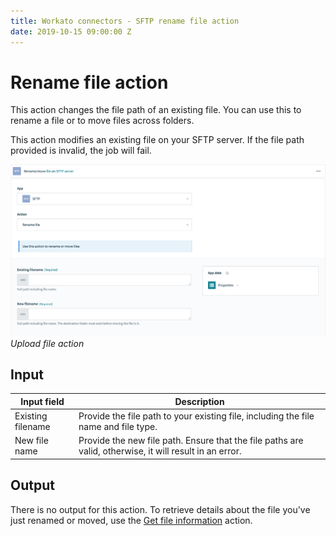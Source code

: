 ```yaml
---
title: Workato connectors - SFTP rename file action
date: 2019-10-15 09:00:00 Z
---
```


# Rename file action

This action changes the file path of an existing file. You can use this to rename a file or to move files across folders.

This action modifies an existing file on your SFTP server. If the file path provided is invalid, the job will fail.

![Upload file action](/assets/images/connectors/sftp/rename-file-action.png)
*Upload file action*

## Input

| Input field       | Description |
| ----------------- | ----------- |
| Existing filename | Provide the file path to your existing file, including the file name and file type. |
| New file name     | Provide the new file path. Ensure that the file paths are valid, otherwise, it will result in an error. |

## Output

There is no output for this action. To retrieve details about the file you've just renamed or moved, use the [Get file information](/connectors/sftp/get-file-information-action.md) action.
